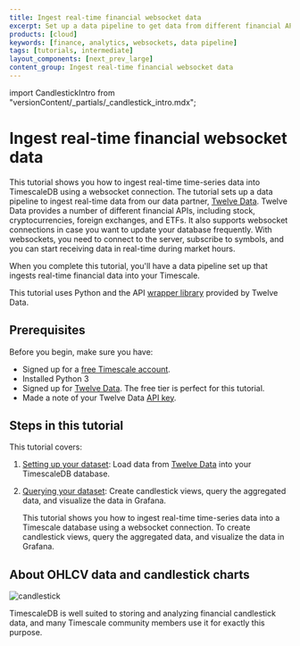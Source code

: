 ```yaml
---
title: Ingest real-time financial websocket data
excerpt: Set up a data pipeline to get data from different financial APIs
products: [cloud]
keywords: [finance, analytics, websockets, data pipeline]
tags: [tutorials, intermediate]
layout_components: [next_prev_large]
content_group: Ingest real-time financial websocket data
---
```


import CandlestickIntro from "versionContent/_partials/_candlestick_intro.mdx";

# Ingest real-time financial websocket data

This tutorial shows you how to ingest real-time time-series data into
TimescaleDB using a websocket connection. The tutorial sets up a data pipeline
to ingest real-time data from our data partner, [Twelve Data][twelve-data].
Twelve Data provides a number of different financial APIs, including stock,
cryptocurrencies, foreign exchanges, and ETFs. It also supports websocket
connections in case you want to update your database frequently. With
websockets, you need to connect to the server, subscribe to symbols, and you can
start receiving data in real-time during market hours.

When you complete this tutorial, you'll have a data pipeline set
up that ingests real-time financial data into your Timescale.

This tutorial uses Python and the API
[wrapper library][twelve-wrapper] provided by Twelve Data.

## Prerequisites

Before you begin, make sure you have:

*   Signed up for a [free Timescale account][cloud-install].
*   Installed Python 3
*   Signed up for [Twelve Data][twelve-signup]. The free tier is perfect for
    this tutorial.
*   Made a note of your Twelve Data [API key](https://twelvedata.com/account/api-keys).

## Steps in this tutorial

This tutorial covers:

1.  [Setting up your dataset][financial-ingest-dataset]: Load data from
    [Twelve Data][twelve-data] into your TimescaleDB database.
1.  [Querying your dataset][financial-ingest-query]: Create candlestick views, query
    the aggregated data, and visualize the data in Grafana.

    This tutorial shows you how to ingest real-time time-series data into a Timescale
    database using a websocket connection. To create candlestick views, query the
    aggregated data, and visualize the data in Grafana.

## About OHLCV data and candlestick charts

<CandlestickIntro />

![candlestick](https://assets.timescale.com/docs/images/tutorials/intraday-stock-analysis/candlestick_fig.png)

TimescaleDB is well suited to storing and analyzing financial candlestick data,
and many Timescale community members use it for exactly this purpose.

[cloud-install]: /getting-started/:currentVersion:/#create-your-timescale-account
[financial-ingest-dataset]: /tutorials/:currentVersion:/financial-ingest-real-time/financial-ingest-dataset/
[financial-ingest-query]: /tutorials/:currentVersion:/financial-ingest-real-time/financial-ingest-query/
[twelve-data]: https://twelvedata.com/
[twelve-signup]: https://twelvedata.com/login
[twelve-wrapper]: https://github.com/twelvedata/twelvedata-python

